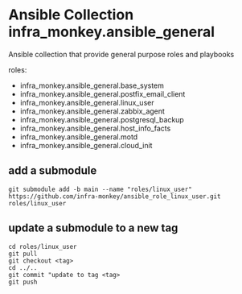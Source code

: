 # Ansible Collection infra_monkey.ansible_general
Ansible collection that provide general purpose roles and playbooks

roles:
- infra_monkey.ansible_general.base_system
- infra_monkey.ansible_general.postfix_email_client
- infra_monkey.ansible_general.linux_user
- infra_monkey.ansible_general.zabbix_agent
- infra_monkey.ansible_general.postgresql_backup
- infra_monkey.ansible_general.host_info_facts
- infra_monkey.ansible_general.motd
- infra_monkey.ansible_general.cloud_init


## add a submodule

    git submodule add -b main --name "roles/linux_user" https://github.com/infra-monkey/ansible_role_linux_user.git roles/linux_user

## update a submodule to a new tag

    cd roles/linux_user
    git pull
    git checkout <tag>
    cd ../..
    git commit "update to tag <tag>
    git push